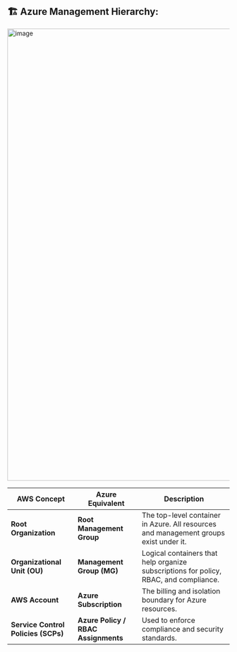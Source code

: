 ## 🏗️ Azure Management Hierarchy:

<img width="1536" height="1024" alt="image" src="https://github.com/user-attachments/assets/b6bbe7fc-99d7-4470-9932-90cf6ecb6656" />





| AWS Concept                         | Azure Equivalent                    | Description                                                                           |
| ----------------------------------- | ----------------------------------- | ------------------------------------------------------------------------------------- |
| **Root Organization**               | **Root Management Group**           | The top-level container in Azure. All resources and management groups exist under it. |
| **Organizational Unit (OU)**        | **Management Group (MG)**           | Logical containers that help organize subscriptions for policy, RBAC, and compliance. |
| **AWS Account**                     | **Azure Subscription**              | The billing and isolation boundary for Azure resources.                               |
| **Service Control Policies (SCPs)** | **Azure Policy / RBAC Assignments** | Used to enforce compliance and security standards.                                    |
